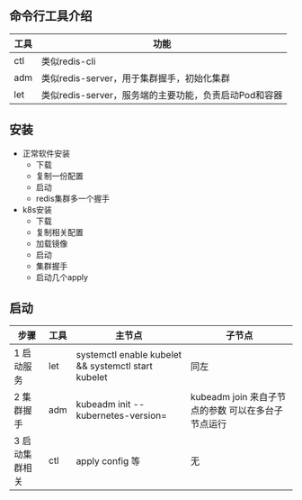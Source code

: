 ## 命令行工具介绍

| 工具 | 功能                                                  |
| ---- | ----------------------------------------------------- |
| ctl  | 类似redis-cli                                         |
| adm  | 类似redis-server，用于集群握手，初始化集群            |
| let  | 类似redis-server，服务端的主要功能，负责启动Pod和容器 |

## 安装

- 正常软件安装
  - 下载
  - 复制一份配置
  - 启动
  - redis集群多一个握手
- k8s安装
  - 下载
  - 复制相关配置
  - 加载镜像
  - 启动
  - 集群握手
  - 启动几个apply

## 启动

| 步骤           | 工具 | 主节点                                              | 子节点                                              |
| -------------- | ---- | --------------------------------------------------- | --------------------------------------------------- |
| 1 启动服务     | let  | systemctl enable kubelet && systemctl start kubelet | 同左                                                |
| 2 集群握手     | adm  | kubeadm init --kubernetes-version=                  | kubeadm join  来自子节点的参数 可以在多台子节点运行 |
| 3 启动集群相关 | ctl  | apply config 等                                     | 无                                                  |

